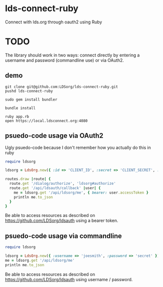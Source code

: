lds-connect-ruby
===============

Connect with lds.org through oauth2 using Ruby

TODO
===

The library should work in two ways: connect directly by entering a username and password (commandline use) or via OAuth2.

## demo

```
git clone git@github.com:LDSorg/lds-connect-ruby.git
pushd lds-connect-ruby

sudo gem install bundler

bundle install

ruby app.rb
open https://local.ldsconnect.org:4080
```

psuedo-code usage via OAuth2
---

Ugly psuedo-code because I don't remember how you actually do this in ruby

```ruby
require ldsorg

ldsorg = LdsOrg.new({ :id => 'CLIENT_ID', :secret => 'CLIENT_SECRET', :callback => '/api/ldsauth/callback' })

routes.draw |route| {
  route.get '/dialog/authorize', 'ldsorg#authorize'
  route.get '/api/ldsauth/callback' |user| {
    me = ldsorg.get '/api/ldsorg/me', { bearer: user.accessToken }
    println me.to_json
  }
}
```

Be able to access resources as described on https://github.com/LDSorg/ldsauth using a bearer token.

psuedo-code usage via commandline
---

```ruby
require ldsorg

ldsorg = LdsOrg.new({ :username => 'joesmith', :password => 'secret' })
me = ldsorg.get '/api/ldsorg/me'
println me.to_json
```

Be able to access resources as described on https://github.com/LDSorg/ldsauth using username / password.
